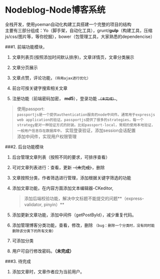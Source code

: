 # Nodeblog-Node博客系统
全栈开发，使用yoeman自动化构建工具搭建一个完整的项目的结构<br/>
主要有三部分组成：Yo（脚手架，自动化工具），grunt/**gulp**（构建工具，压缩js/css/图片等，等你挖掘），bower（包管理工具，大家熟悉的dependencise）

###1. 前端功能模块，
1. 文章列表页(按照添加时间默认排序)，文章详情页，文章分类展示
 
2. 文章分页展示
 
3. 文章点赞，评论功能，`（待用ajax进行优化）`
 
4. 前台可按关键字搜索相关文章

5. 注册功能（前端密码加密， **md5**），登录功能 <del> `（未完成）`</del>, <br/>
 > 使用passport:<br/>
       `passportjs是一个提供authentication服务的node中间件。通常用于expressjs web application的验证。passportjs提供了很多的strategies，每一个strategy是对一种验证方式的封装。比如passport-local，常规的使用本地验证，一般用户信息存在数据库中。`
 > 实现登录验证，添加session会话配置<br/>
 > 添加中间件，实现用户权限管理

###2. 后台功能模块

1. 后台管理文章列表（按照不同的要求，可排序查看）
 
2. 可对文章列表进行：查看，更新 <del>（未完成）</del>，删除
 
3. 文章按照分类，作者筛选进行管理，添加根据关键字筛选的功能
 
4. 添加文章功能，在内容方面添加文本编辑器-CKeditor, <br/>
    >添加后端校验功能，解决中文标题不能提交的问题**（express-validator, pinyin）**
5. 添加更新文章功能，添加中间件（getPostById），减少重复代码。
 
6. 添加管理博客分类功能，查看，修改，删除 `（bug：删除一个分类时，没有同时能删除该分类下的所有文章）` 

7. 可添加分类  

8. 用户可自行修改密码。**（未完成）**
 
###3. 待完成
1. 添加文章时，文章作者应为当前用户。
  
